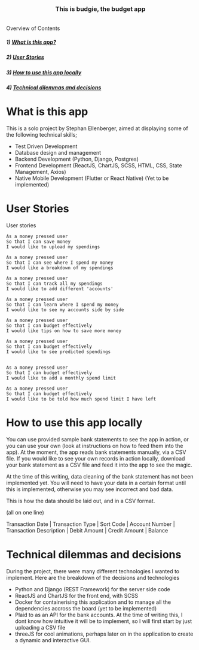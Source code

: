 <div style="text-align: center;"><h3>This is budgie, the budget app</h3></div>

<br>
Overview of Contents

##### 1) [What is this app?](#whatisthisapp)

##### 2) [User Stories](#userstories)

##### 3) [How to use this app locally](#howtorun)

##### 4) [Technical dilemmas and decisions](#decisions)

<h1 id="whatisthisapp">What is this app</h1> 

This is a solo project by Stephan Ellenberger, aimed at displaying some of the following technical skills; 

- Test Driven Development
- Database design and management
- Backend Development (Python, Django, Postgres)
- Frontend Development (ReactJS, ChartJS, SCSS, HTML, CSS, State Management, Axios)
- Native Mobile Development (Flutter or React Native) (Yet to be implemented)


<h1 id="userstories">User Stories</h1> 

User stories

```
As a money pressed user
So that I can save money
I would like to upload my spendings

As a money pressed user
So that I can see where I spend my money
I would like a breakdown of my spendings

As a money pressed user
So that I can track all my spendings
I would like to add different 'accounts'

As a money pressed user
So that I can learn where I spend my money
I would like to see my accounts side by side

As a money pressed user
So that I can budget effectively
I would like tips on how to save more money 

As a money pressed user
So that I can budget effectively
I would like to see predicted spendings


As a money pressed user
So that I can budget effectively 
I would like to add a monthly spend limit

As a money pressed user
So that I can budget effectively 
I would like to be told how much spend limit I have left
```

<h1 id="howtorun">How to use this app locally</h1> 

You can use provided sample bank statements to see the app in action, or you can use your own (look at instructions on how to feed them into the app). At the moment, the app reads bank statements manually, via a CSV file. If you would like to see your own records in action locally, download your bank statement as a CSV file and feed it into the app to see the magic. 

At the time of this writing, data cleaning of the bank statement has not been implemented yet. You will need to have your data in a certain format until this is implemented, otherwise you may see incorrect and bad data. 

This is how the data should be laid out, and in a CSV format. 

(all on one line)

Transaction Date | Transaction Type | Sort Code | Account Number | Transaction Description | Debit Amount | Credit Amount | Balance

<h1 id="decisions">Technical dilemmas and decisions</h1> 

During the project, there were many different technologies I wanted to implement. Here are the breakdown of the decisions and technologies


- Python and Django (REST Framework) for the server side code
- ReactJS and ChartJS for the front end, with SCSS
- Docker for containerising this application and to manage all the dependencies accross the board (yet to be implemented)
- Plaid to as an API for the bank accounts. At the time of writing this, I dont know how intuitive it will be to implement, so I will first start by just uploading a CSV file
- threeJS for cool animations, perhaps later on in the application to create a dynamic and interactive GUI. 


